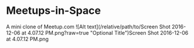 # Meetups-in-Space
A mini clone of Meetup.com 
![Alt text](/relative/path/to/Screen Shot 2016-12-06 at 4.07.12 PM.png?raw=true "Optional Title")Screen Shot 2016-12-06 at 4.07.12 PM.png
